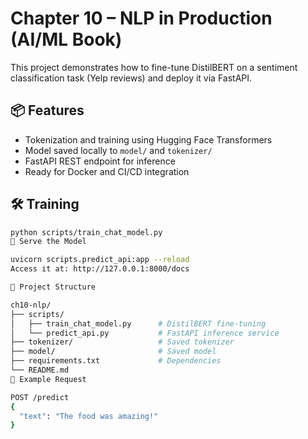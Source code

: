 
# Chapter 10 – NLP in Production (AI/ML Book)

This project demonstrates how to fine-tune DistilBERT on a sentiment classification task (Yelp reviews) and deploy it via FastAPI.

## 📦 Features

- Tokenization and training using Hugging Face Transformers
- Model saved locally to `model/` and `tokenizer/`
- FastAPI REST endpoint for inference
- Ready for Docker and CI/CD integration

## 🛠️ Training

```bash
python scripts/train_chat_model.py
🚀 Serve the Model

uvicorn scripts.predict_api:app --reload
Access it at: http://127.0.0.1:8000/docs

🔧 Project Structure

ch10-nlp/
├── scripts/
│   ├── train_chat_model.py      # DistilBERT fine-tuning
│   └── predict_api.py           # FastAPI inference service
├── tokenizer/                   # Saved tokenizer
├── model/                       # Saved model
├── requirements.txt             # Dependencies
└── README.md
🧪 Example Request

POST /predict
{
  "text": "The food was amazing!"
}
